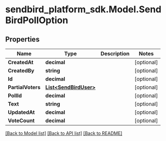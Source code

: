 
# sendbird_platform_sdk.Model.SendBirdPollOption

## Properties

Name | Type | Description | Notes
------------ | ------------- | ------------- | -------------
**CreatedAt** | **decimal** |  | [optional] 
**CreatedBy** | **string** |  | [optional] 
**Id** | **decimal** |  | [optional] 
**PartialVoters** | [**List&lt;SendBirdUser&gt;**](SendBirdUser.md) |  | [optional] 
**PollId** | **decimal** |  | [optional] 
**Text** | **string** |  | [optional] 
**UpdatedAt** | **decimal** |  | [optional] 
**VoteCount** | **decimal** |  | [optional] 

[[Back to Model list]](../README.md#documentation-for-models)
[[Back to API list]](../README.md#documentation-for-api-endpoints)
[[Back to README]](../README.md)


